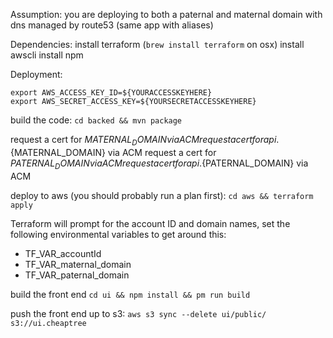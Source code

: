 Assumption: you are deploying to both a paternal and maternal domain with dns managed by route53 (same app with aliases)

Dependencies:
install terraform (`brew install terraform` on osx)
install awscli
install npm

Deployment:

```
export AWS_ACCESS_KEY_ID=${YOURACCESSKEYHERE}
export AWS_SECRET_ACCESS_KEY=${YOURSECRETACCESSKEYHERE}
```

build the code: `cd backed && mvn package`

request a cert for ${MATERNAL_DOMAIN} via ACM
request a cert for api.${MATERNAL_DOMAIN} via ACM
request a cert for ${PATERNAL_DOMAIN} via ACM
request a cert for api.${PATERNAL_DOMAIN} via ACM

deploy to aws (you should probably run a plan first):
`cd aws && terraform apply`

Terraform will prompt for the account ID and domain names, set the following environmental variables to get around this: 
* TF_VAR_accountId
* TF_VAR_maternal_domain
* TF_VAR_paternal_domain

build the front end
`cd ui && npm install && pm run build`

push the front end up to s3:
`aws s3 sync --delete ui/public/ s3://ui.cheaptree`

